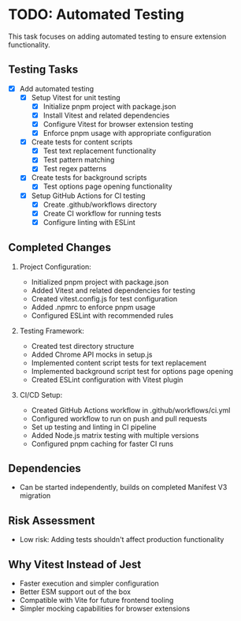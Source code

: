 # TODO: Automated Testing

This task focuses on adding automated testing to ensure extension functionality.

## Testing Tasks
- [x] Add automated testing
  - [x] Setup Vitest for unit testing
    - [x] Initialize pnpm project with package.json
    - [x] Install Vitest and related dependencies
    - [x] Configure Vitest for browser extension testing
    - [x] Enforce pnpm usage with appropriate configuration
  - [x] Create tests for content scripts
    - [x] Test text replacement functionality
    - [x] Test pattern matching
    - [x] Test regex patterns
  - [x] Create tests for background scripts
    - [x] Test options page opening functionality
  - [x] Setup GitHub Actions for CI testing
    - [x] Create .github/workflows directory
    - [x] Create CI workflow for running tests
    - [x] Configure linting with ESLint

## Completed Changes
1. Project Configuration:
   - Initialized pnpm project with package.json
   - Added Vitest and related dependencies for testing
   - Created vitest.config.js for test configuration
   - Added .npmrc to enforce pnpm usage
   - Configured ESLint with recommended rules

2. Testing Framework:
   - Created test directory structure
   - Added Chrome API mocks in setup.js
   - Implemented content script tests for text replacement
   - Implemented background script test for options page opening
   - Created ESLint configuration with Vitest plugin

3. CI/CD Setup:
   - Created GitHub Actions workflow in .github/workflows/ci.yml
   - Configured workflow to run on push and pull requests
   - Set up testing and linting in CI pipeline
   - Added Node.js matrix testing with multiple versions
   - Configured pnpm caching for faster CI runs

## Dependencies
- Can be started independently, builds on completed Manifest V3 migration

## Risk Assessment
- Low risk: Adding tests shouldn't affect production functionality

## Why Vitest Instead of Jest
- Faster execution and simpler configuration
- Better ESM support out of the box
- Compatible with Vite for future frontend tooling
- Simpler mocking capabilities for browser extensions